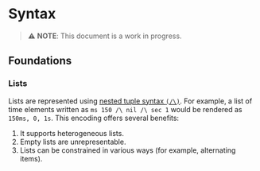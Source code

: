 Syntax
======

> ⚠️ **NOTE**: This document is a work in progress.

Foundations
-----------

### Lists

Lists are represented using [nested tuple syntax `(/\)`](https://pursuit.purescript.org/packages/purescript-tuples/7.0.0/docs/Data.Tuple.Nested#v:(/\\)). For example, a list of time elements written as `ms 150 /\ nil /\ sec 1` would be rendered as `150ms, 0, 1s`. This encoding offers several benefits:
1. It supports heterogeneous lists.
2. Empty lists are unrepresentable.
3. Lists can be constrained in various ways (for example, alternating items).

